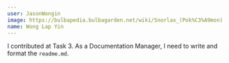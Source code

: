 ```yaml
---
user: JasonWongin
image: https://bulbapedia.bulbagarden.net/wiki/Snorlax_(Pok%C3%A9mon)
name: Wong Lap Yin
---
```

I contributed at Task 3. As a Documentation Manager, I need to write and format the `readme.md`.
